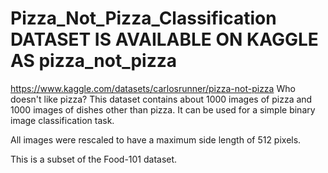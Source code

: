 # Pizza_Not_Pizza_Classification DATASET IS AVAILABLE ON KAGGLE AS pizza_not_pizza
https://www.kaggle.com/datasets/carlosrunner/pizza-not-pizza
Who doesn't like pizza? This dataset contains about 1000 images of pizza and 1000 images of dishes other than pizza. It can be used for a simple binary image classification task.

All images were rescaled to have a maximum side length of 512 pixels.

This is a subset of the Food-101 dataset.
